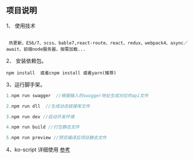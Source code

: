 ## 项目说明
1、 使用技术
```text

 热更新、ES6/7、scss、bable7,react-route、react、redux、webpack4、async／await、前端node服务器，按需加载...

```

2、 安装依赖包。
```
npm install  或者cnpm install 或者yarn(推荐)

```

3、运行脚手架。
 ```js
 1.npm run swagger  //根据输入的swagger地址生成对应的api文件

 2.npm run dll  //生成动态链接库文件

 3.npm run dev //启动开发环境

 4.npm run build //打包静态文件

 5.npm run preview //预览编译后项目静态文件

 ```

4、ko-script  详细使用 [参考](https://www.npmjs.com/package/ko-script) 